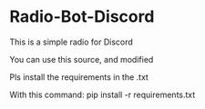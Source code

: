 # Radio-Bot-Discord
This is a simple radio for Discord

You can use this source, and modified

Pls install the requirements in the .txt

With this command: pip install -r requirements.txt
